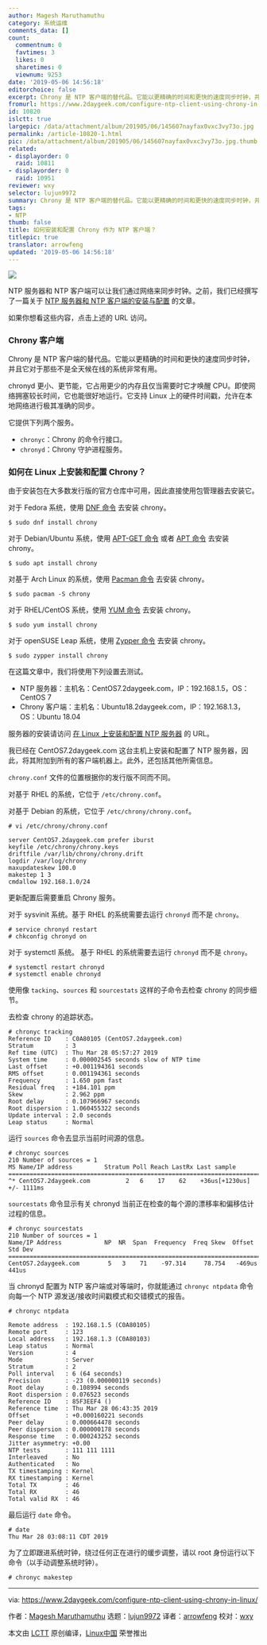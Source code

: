 ```yaml
---
author: Magesh Maruthamuthu
category: 系统运维
comments_data: []
count:
  commentnum: 0
  favtimes: 3
  likes: 0
  sharetimes: 0
  viewnum: 9253
date: '2019-05-06 14:56:18'
editorchoice: false
excerpt: Chrony 是 NTP 客户端的替代品。它能以更精确的时间和更快的速度同步时钟，并且它对于那些不是全天候在线的系统非常有用。
fromurl: https://www.2daygeek.com/configure-ntp-client-using-chrony-in-linux/
id: 10820
islctt: true
largepic: /data/attachment/album/201905/06/145607nayfax0vxc3vy73o.jpg
permalink: /article-10820-1.html
pic: /data/attachment/album/201905/06/145607nayfax0vxc3vy73o.jpg.thumb.jpg
related:
- displayorder: 0
  raid: 10811
- displayorder: 0
  raid: 10951
reviewer: wxy
selector: lujun9972
summary: Chrony 是 NTP 客户端的替代品。它能以更精确的时间和更快的速度同步时钟，并且它对于那些不是全天候在线的系统非常有用。
tags:
- NTP
thumb: false
title: 如何安装和配置 Chrony 作为 NTP 客户端？
titlepic: true
translator: arrowfeng
updated: '2019-05-06 14:56:18'
---
```


![](/data/attachment/album/201905/06/145607nayfax0vxc3vy73o.jpg)


NTP 服务器和 NTP 客户端可以让我们通过网络来同步时钟。之前，我们已经撰写了一篇关于 [NTP 服务器和 NTP 客户端的安装与配置](/article-10811-1.html) 的文章。


如果你想看这些内容，点击上述的 URL 访问。


### Chrony 客户端


Chrony 是 NTP 客户端的替代品。它能以更精确的时间和更快的速度同步时钟，并且它对于那些不是全天候在线的系统非常有用。


chronyd 更小、更节能，它占用更少的内存且仅当需要时它才唤醒 CPU。即使网络拥塞较长时间，它也能很好地运行。它支持 Linux 上的硬件时间戳，允许在本地网络进行极其准确的同步。


它提供下列两个服务。


* `chronyc`：Chrony 的命令行接口。
* `chronyd`：Chrony 守护进程服务。


### 如何在 Linux 上安装和配置 Chrony？


由于安装包在大多数发行版的官方仓库中可用，因此直接使用包管理器去安装它。


对于 Fedora 系统，使用 [DNF 命令](https://www.2daygeek.com/dnf-command-examples-manage-packages-fedora-system/) 去安装 chrony。



```
$ sudo dnf install chrony
```

对于 Debian/Ubuntu 系统，使用 [APT-GET 命令](https://www.2daygeek.com/apt-get-apt-cache-command-examples-manage-packages-debian-ubuntu-systems/) 或者 [APT 命令](https://www.2daygeek.com/apt-command-examples-manage-packages-debian-ubuntu-systems/) 去安装 chrony。



```
$ sudo apt install chrony
```

对基于 Arch Linux 的系统，使用 [Pacman 命令](https://www.2daygeek.com/pacman-command-examples-manage-packages-arch-linux-system/) 去安装 chrony。



```
$ sudo pacman -S chrony
```

对于 RHEL/CentOS 系统，使用 [YUM 命令](https://www.2daygeek.com/yum-command-examples-manage-packages-rhel-centos-systems/) 去安装 chrony。



```
$ sudo yum install chrony
```

对于 openSUSE Leap 系统，使用 [Zypper 命令](https://www.2daygeek.com/zypper-command-examples-manage-packages-opensuse-system/) 去安装 chrony。



```
$ sudo zypper install chrony
```

在这篇文章中，我们将使用下列设置去测试。


* NTP 服务器：主机名：CentOS7.2daygeek.com，IP：192.168.1.5，OS：CentOS 7
* Chrony 客户端：主机名：Ubuntu18.2daygeek.com，IP：192.168.1.3，OS：Ubuntu 18.04


服务器的安装请访问 [在 Linux 上安装和配置 NTP 服务器](/article-10811-1.html) 的 URL。


我已经在 CentOS7.2daygeek.com 这台主机上安装和配置了 NTP 服务器，因此，将其附加到所有的客户端机器上。此外，还包括其他所需信息。


`chrony.conf` 文件的位置根据你的发行版不同而不同。


对基于 RHEL 的系统，它位于 `/etc/chrony.conf`。


对基于 Debian 的系统，它位于 `/etc/chrony/chrony.conf`。



```
# vi /etc/chrony/chrony.conf

server CentOS7.2daygeek.com prefer iburst
keyfile /etc/chrony/chrony.keys
driftfile /var/lib/chrony/chrony.drift
logdir /var/log/chrony
maxupdateskew 100.0
makestep 1 3
cmdallow 192.168.1.0/24
```

更新配置后需要重启 Chrony 服务。


对于 sysvinit 系统。基于 RHEL 的系统需要去运行 `chronyd` 而不是 `chrony`。



```
# service chronyd restart
# chkconfig chronyd on
```

对于 systemctl 系统。 基于 RHEL 的系统需要去运行 `chronyd` 而不是 `chrony`。



```
# systemctl restart chronyd
# systemctl enable chronyd
```

使用像 `tacking`、`sources` 和 `sourcestats` 这样的子命令去检查 chrony 的同步细节。


去检查 chrony 的追踪状态。



```
# chronyc tracking
Reference ID    : C0A80105 (CentOS7.2daygeek.com)
Stratum         : 3
Ref time (UTC)  : Thu Mar 28 05:57:27 2019
System time     : 0.000002545 seconds slow of NTP time
Last offset     : +0.001194361 seconds
RMS offset      : 0.001194361 seconds
Frequency       : 1.650 ppm fast
Residual freq   : +184.101 ppm
Skew            : 2.962 ppm
Root delay      : 0.107966967 seconds
Root dispersion : 1.060455322 seconds
Update interval : 2.0 seconds
Leap status     : Normal
```

运行 `sources` 命令去显示当前时间源的信息。



```
# chronyc sources
210 Number of sources = 1
MS Name/IP address         Stratum Poll Reach LastRx Last sample
===============================================================================
^* CentOS7.2daygeek.com          2   6    17    62    +36us[+1230us] +/- 1111ms
```

`sourcestats` 命令显示有关 chronyd 当前正在检查的每个源的漂移率和偏移估计过程的信息。



```
# chronyc sourcestats
210 Number of sources = 1
Name/IP Address            NP  NR  Span  Frequency  Freq Skew  Offset  Std Dev
==============================================================================
CentOS7.2daygeek.com        5   3    71    -97.314     78.754   -469us   441us
```

当 chronyd 配置为 NTP 客户端或对等端时，你就能通过 `chronyc ntpdata` 命令向每一个 NTP 源发送/接收时间戳模式和交错模式的报告。



```
# chronyc ntpdata

Remote address  : 192.168.1.5 (C0A80105)
Remote port     : 123
Local address   : 192.168.1.3 (C0A80103)
Leap status     : Normal
Version         : 4
Mode            : Server
Stratum         : 2
Poll interval   : 6 (64 seconds)
Precision       : -23 (0.000000119 seconds)
Root delay      : 0.108994 seconds
Root dispersion : 0.076523 seconds
Reference ID    : 85F3EEF4 ()
Reference time  : Thu Mar 28 06:43:35 2019
Offset          : +0.000160221 seconds
Peer delay      : 0.000664478 seconds
Peer dispersion : 0.000000178 seconds
Response time   : 0.000243252 seconds
Jitter asymmetry: +0.00
NTP tests       : 111 111 1111
Interleaved     : No
Authenticated   : No
TX timestamping : Kernel
RX timestamping : Kernel
Total TX        : 46
Total RX        : 46
Total valid RX  : 46
```

最后运行 `date` 命令。



```
# date
Thu Mar 28 03:08:11 CDT 2019
```

为了立即跟进系统时钟，绕过任何正在进行的缓步调整，请以 root 身份运行以下命令（以手动调整系统时钟）。



```
# chronyc makestep
```



---


via: <https://www.2daygeek.com/configure-ntp-client-using-chrony-in-linux/>


作者：[Magesh Maruthamuthu](https://www.2daygeek.com/author/magesh/) 选题：[lujun9972](https://github.com/lujun9972) 译者：[arrowfeng](https://github.com/arrowfeng) 校对：[wxy](https://github.com/wxy)


本文由 [LCTT](https://github.com/LCTT/TranslateProject) 原创编译，[Linux中国](https://linux.cn/) 荣誉推出
